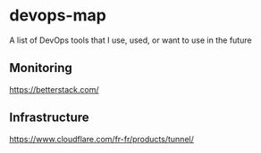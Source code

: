 # devops-map
A list of DevOps tools that I use, used, or want to use in the future

## Monitoring

https://betterstack.com/

## Infrastructure

https://www.cloudflare.com/fr-fr/products/tunnel/
